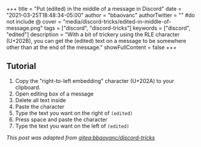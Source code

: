 +++
title = "Put (edited) in the middle of a message in Discord"
date = "2021-03-25T18:48:34-05:00"
author = "bbaovanc"
authorTwitter = "" #do not include @
cover = "media/discord-tricks/edited-in-middle-of-message.png"
tags = ["discord", "discord-tricks"]
keywords = ["discord", "edited"]
description = "With a bit of trickery using the RLE character (U+202B), you can get the (edited) text on a message to be somewhere other than at the end of the message."
showFullContent = false
+++

## Tutorial

1. Copy the "right-to-left embedding" character (U+202A) to your clipboard.
2. Open editing box of a message
3. Delete all text inside
4. Paste the character
5. Type the text you want on the right of `(edited)`
6. Press space and paste the character
7. Type the text you want on the left of `(edited)`

*This post was adapted from [gitea:bbaovanc/discord-tricks](https://git.bbaovanc.com/bbaovanc/discord-tricks)*
